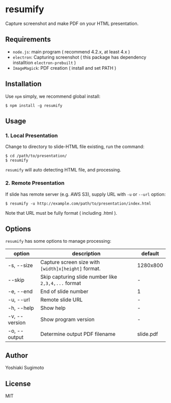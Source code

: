 # resumify

Capture screenshot and make PDF on your HTML presentation.

## Requirements

- `node.js`: main program  ( recommend 4.2.x, at least 4.x )
- `electron`: Capturing screenshot ( this package has dependency installtion `electron-prebuilt` )
- `ImageMagick`: PDF creation ( install and set PATH )

## Installation

Use `npm` simply, we recommend global install:

```
$ npm install -g resumify
```

## Usage

### 1. Local Presentation

Change to directory to slide-HTML file existing, run the command:

```
$ cd /path/to/presentation/
$ resumify
```

`resumify` will auto detecting HTML file, and processing.

### 2. Remote Presentation

If slide has remote server (e.g. AWS S3), supply URL with `-u` or `--url` option:

```
$ resumify -u http://example.com/path/to/presentation/index.html
```

Note that URL must be fully format ( including .html ).

## Options

`resumify` has some options to manage processing:

| option        | description                                         | default   |
|---------------|-----------------------------------------------------|-----------|
| -s, --size    | Capture screen size with `[width]x[height]` format. | 1280x800  |
| --skip        | Skip capturing slide number like `2,3,4,...` format | -         |
| -e, --end     | End of slide number                                 | 1         |
| -u, --url     | Remote slide URL                                    | -         |
| -h, --help    | Show help                                           | -         |
| -v, --version | Show program version                                | -         |
| -o, --output  | Determine output PDF filename                       | slide.pdf |

## Author

Yoshiaki Sugimoto

## License

MIT
